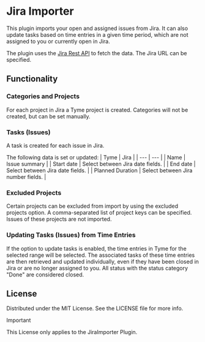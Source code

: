 # Jira Importer

This plugin imports your open and assigned issues from Jira. It can also update tasks based on time entries in a given time period, which are not assigned to you or currently open in Jira.

The plugin uses the [Jira Rest API](https://developer.atlassian.com/cloud/jira/platform/rest/v3) to fetch the data. The Jira URL can be specified.

## Functionality

### Categories and Projects

For each project in Jira a Tyme project is created. Categories will not be created, but can be set manually.

### Tasks (Issues)

A task is created for each issue in Jira.

The following data is set or updated:
| Tyme | Jira |
| --- | --- |
| Name | Issue summary |
| Start date | Select between Jira date fields. |
| End date | Select between Jira date fields. |
| Planned Duration | Select between Jira number fields. |

### Excluded Projects

Certain projects can be excluded from import by using the excluded projects option. A comma-separated list of project keys can be specified. Issues of these projects are not imported.

### Updating Tasks (Issues) from Time Entries

If the option to update tasks is enabled, the time entries in Tyme for the selected range will be selected. The associated tasks of these time entries are then retrieved and updated individually, even if they have been closed in Jira or are no longer assigned to you. All status with the status category "Done" are considered closed.

## License

Distributed under the MIT License. See the LICENSE file for more info.

> [!IMPORTANT]  
> This License only applies to the JiraImporter Plugin.
